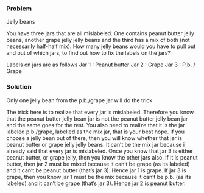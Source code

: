 ### Problem 

Jelly beans

You have three jars that are all mislabeled. One contains peanut butter jelly beans, another grape jelly jelly beans and the third has a mix of both (not necessarily half-half mix). How many jelly beans would you have to pull out and out of which jars, to find out how to fix the labels on the jars?

Labels on jars are as follows
Jar 1 : Peanut butter
Jar 2 : Grape
Jar 3 : P.b. / Grape

### Solution 

Only one jelly bean from the p.b./grape jar will do the trick.

The trick here is to realize that every jar is mislabeled. Therefore you know that the peanut butter jelly bean jar is not the peanut butter jelly bean jar and the same goes for the rest.
You also need to realize that it is the jar labeled p.b./grape, labelled as the mix jar, that is your best hope. If you choose a jelly bean out of there, then you will know whether that jar is peanut butter or grape jelly jelly beans. It can’t be the mix jar because i already said that every jar is mislabeled.
Once you know that jar 3 is either peanut butter, or grape jelly, then you know the other jars also. If it is peanut butter, then jar 2 must be mixed because it can’t be grape (as its labeled) and it can’t be peanut butter (that’s jar 3). Hence jar 1 is grape.
If jar 3 is grape, then you know jar 1 must be the mix because it can’t be p.b. (as its labeled) and it can’t be grape (that’s jar 3). Hence jar 2 is peanut butter.


